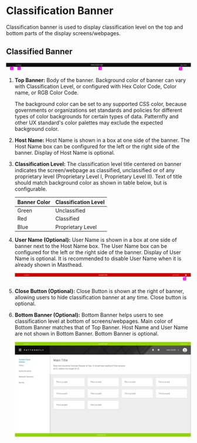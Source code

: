 # Classification Banner

Classification banner is used to display classification level on the top and bottom parts of the display screens/webpages.

## Classified Banner

![](img/black.png)

1. **Top Banner:** Body of the banner. Background color of banner can vary with Classification Level, or configured with Hex Color Code, Color name, or RGB Color Code.

    The background color can be set to any supported CSS color, because governments or organizations set standards and policies for different types of color backgrounds for certain types of data. Patternfly and other UX standard's color palettes may exclude the expected background color.

2. **Host Name:** Host Name is shown in a box at one side of the banner. The Host Name box can be configured for the left or the right side of the banner. Display of Host Name is optional.

3. **Classification Level:** The classification level title centered on banner indicates the screen/webpage as classified, unclassified or of any proprietary level (Proprietary Level I, Proprietary Level II). Text of title should match background color as shown in table below, but is configurable. 

    | Banner Color | Classification Level |
    | --- | --- |
    | Green | Unclassified |
    | Red | Classified |
    | Blue | Proprietary Level |


4. **User Name (Optional):** User Name is shown in a box at one side of banner next to the Host Name box. The User Name box can be configured for the left or the right side of the banner. Display of User Name is optional. It is recommended to disable User Name when it is already shown in Masthead.

    ![](img/red_close.png)

5. **Close Button (Optional):** Close Button is shown at the right of banner, allowing users to hide classification banner at any time. Close button is optional.

6. **Bottom Banner (Optional):** Bottom Banner helps users to see classification level at bottom of screens/webpages. Main color of Bottom Banner matches that of Top Banner. Host Name and User Name are not shown in Bottom Banner. Bottom Banner is optional.

    ![](img/green.png)

